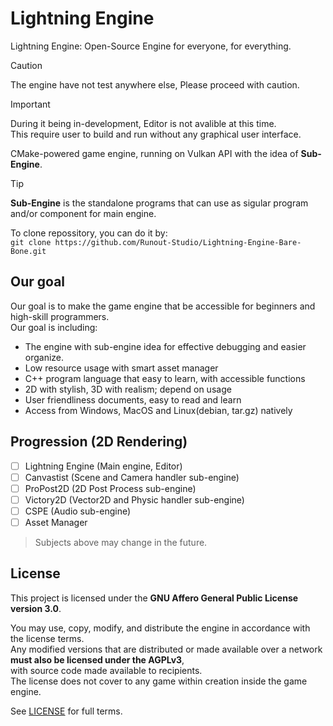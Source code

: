 # Lightning Engine
Lightning Engine: Open-Source Engine for everyone, for everything.

> [!CAUTION]
> The engine have not test anywhere else, Please proceed with caution.

> [!Important]
> During it being in-development, Editor is not avalible at this time.\
> This require user to build and run without any graphical user interface.

CMake-powered game engine, running on Vulkan API with the idea of **Sub-Engine**.

> [!TIP]
> **Sub-Engine** is the standalone programs that can use as sigular program and/or component for main engine.

To clone repossitory, you can do it by:\
``git clone https://github.com/Runout-Studio/Lightning-Engine-Bare-Bone.git``

## Our goal
Our goal is to make the game engine that be accessible for beginners and high-skill programmers.\
Our goal is including:
 - The engine with sub-engine idea for effective debugging and easier organize.
 - Low resource usage with smart asset manager
 - C++ program language that easy to learn, with accessible functions
 - 2D with stylish, 3D with realism; depend on usage
 - User friendliness documents, easy to read and learn
 - Access from Windows, MacOS and Linux(debian, tar.gz) natively

## Progression (2D Rendering)
- [ ] Lightning Engine (Main engine, Editor)
- [ ] Canvastist (Scene and Camera handler sub-engine)
- [ ] ProPost2D (2D Post Process sub-engine)
- [ ] Victory2D (Vector2D and Physic handler sub-engine)
- [ ] CSPE (Audio sub-engine)
- [ ] Asset Manager
> Subjects above may change in the future.

## License
This project is licensed under the **GNU Affero General Public License version 3.0**.

You may use, copy, modify, and distribute the engine in accordance with the license terms.\
Any modified versions that are distributed or made available over a network **must also be licensed under the AGPLv3**,\
with source code made available to recipients.\
The license does not cover to any game within creation inside the game engine.

See [LICENSE](LICENSE) for full terms.
